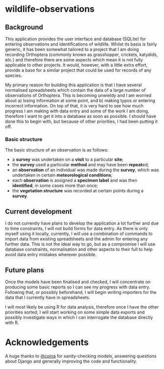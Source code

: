 # wildlife-observations

## Background

This application provides the user interface and database (SQLite) for entering observations and identifications of wildlife. Whilst its basis is fairly generic, it has been somewhat tailored to a project that I am doing recording Orthoptera (commonly known as grasshopper, crickets, katydids, etc.) and therefore there are some aspects which mean it is not fully applicable to other projects. It would, however, with a little extra effort, provide a base for a similar project that could be used for records of any species.

My primary reason for building this application is that I have several normalised spreadsheets which contain the data of a large number of observations of Orthoptera. This is becoming unwieldy and I am worried about a) losing information at some point, and b) making typos or entering incorrect information. On top of that, it is very hard to see how much progress I am making with data entry and some of the work I am doing, therefore I want to get it into a database as soon as possible. I should have done this to begin with, but because of other priorities, I had been putting it off. 

### Basic structure 

The basic structure of an observation is as follows: 
* a **survey** was undertaken on a **visit** to a particular **site**;
* the **survey** used a particular **method** and may have been **repeat**ed;
* an **observation** of an individual was made during the **survey**, which was undertaken in certain **meteorological conditions**;
* each **observation** is assigned a **specimen label** and was then **identified**, in some cases more than once;
* the **vegetation structure** was recorded at certain points during a **survey**.

## Current development

I do not currently have plans to develop the application a lot further and due to time constraints, I will not build forms for data entry. As there is only myself using it locally, currently, I will use a combination of commands to import data from existing spreadsheets and the admin for entering any further data. This is not the ideal way to go, but as a compromise I will use database constraints, normalisation and other aspects to their full to help avoid data entry mistakes wherever possible.

## Future plans

Once the models have been finalised and checked, I will concentrate on producing some basic reports so I can see my progress with data entry. Following that, or possibly beforehand, I will begin writing importers for the data that I currently have in spreadsheets. 

I will most likely be using R for data analysis, therefore once I have the other priorities sorted, I will start working on some simple data exports and possibly investigate ways in which I can interrogate the database directly with R.

# Acknowledgements

A huge thanks to [@cpina](https://github.com/cpina) for sanity-checking models, answering questions about Django and generally improving the code and functionality.  
